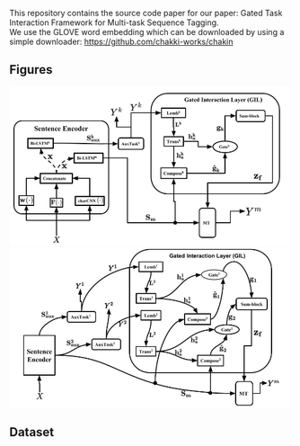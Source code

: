 This repository contains the source code paper for our paper:  Gated Task Interaction Framework for Multi-task Sequence Tagging.   
We use the GLOVE word embedding which can be downloaded by using a simple downloader: https://github.com/chakki-works/chakin
## Figures
![alt text]( Figure_board.jpg "Logo Title Text 1")
![alt text]( tasks_2_mtl.jpg "Logo Title Text 1")
## Dataset
